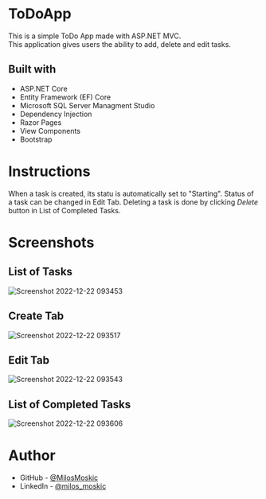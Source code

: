 # ToDoApp
This is a simple ToDo App made with ASP.NET MVC. <br />
This application gives users the ability to add, delete and edit tasks.

## Built with

- ASP.NET Core
- Entity Framework (EF) Core
- Microsoft SQL Server Managment Studio
- Dependency Injection
- Razor Pages
- View Components
- Bootstrap

# Instructions

When a task is created, its statu is automatically set to "Starting".
Status of a task can be changed in Edit Tab.
Deleting a task is done by clicking *Delete* button in List of Completed Tasks.

# Screenshots

## List of Tasks

![Screenshot 2022-12-22 093453](https://user-images.githubusercontent.com/93045390/209093182-1829c513-ad64-499f-af9b-d5a217864be6.png)

## Create Tab

![Screenshot 2022-12-22 093517](https://user-images.githubusercontent.com/93045390/209093221-691c3a55-223e-4c40-a8ee-8a5667cf6e5a.png)

## Edit Tab

![Screenshot 2022-12-22 093543](https://user-images.githubusercontent.com/93045390/209093260-eb284521-49f4-4f74-a0fd-82fa604ec7c1.png)

## List of Completed Tasks

![Screenshot 2022-12-22 093606](https://user-images.githubusercontent.com/93045390/209093285-79b3bd42-35e7-495e-b127-8ec962616fa2.png)

# Author

- GitHub - [@MilosMoskic](https://github.com/MilosMoskic)
- LinkedIn - [@milos_moskic](https://www.linkedin.com/in/milo%C5%A1-moski%C4%87-a02446222/)
